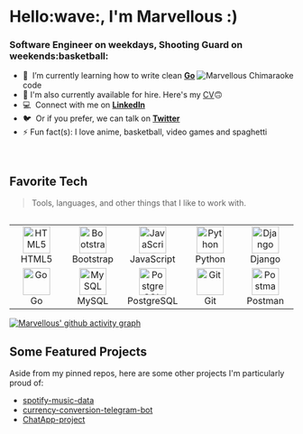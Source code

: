 
<h1 align="left" id="Marvellous-title">Hello:wave:, I'm Marvellous :)</h1>
<h3 align="left">Software Engineer on weekdays, Shooting Guard on weekends:basketball: </h3>


<a href="#Marvellous-title">
  <img src="https://github-readme-stats.vercel.app/api?username=Marvellous-Chimaraoke&show_icons=true&theme=react&count_private=true&include_all_commits=true" alt="Marvellous Chimaraoke" align="right" />
</a>

- :seedling: &nbsp;I’m currently learning how to write clean **[Go]** code
- :page_facing_up: I'm also currently available for hire. Here's my <a href="https://drive.google.com/file/d/1Rbpcex2n_c8dAanFshWSKRLMYxJTghik/view?usp=sharing"  target="_blank">CV</a>:upside_down_face: 
- :computer: &nbsp;Connect with me on **[LinkedIn]**
- :bird: &nbsp;Or if you prefer, we can talk on **[Twitter]**
- ⚡ Fun fact(s): I love anime, basketball, video games and spaghetti



<br>

## Favorite Tech

> Tools, languages, and other things that I like to work with.


<table align="left">
  <tr>
    <td align="center" width="96">
      <a href="#Marvellous-tech">
        <img src="https://brandlogos.net/wp-content/uploads/2012/04/html5-logo-vector-01.png" width="48" height="48" alt="HTML5" />
      </a>
      <br>HTML5
    </td>
    <td align="center" width="96">
      <a href="#Marvellous-tech">
        <img src="https://cdn.worldvectorlogo.com/logos/bootstrap-4.svg" width="48" height="48" alt="Bootstrap" />
      </a>
      <br>Bootstrap
    </td>
    <td align="center" width="96">
      <a href="#Marvellous-tech">
        <img src="https://upload.wikimedia.org/wikipedia/commons/thumb/9/99/Unofficial_JavaScript_logo_2.svg/1024px-Unofficial_JavaScript_logo_2.svg.png" width="48" height="48" alt="JavaScript" />
      </a>
      <br>JavaScript
    </td>
    <td align="center" width="96">
      <a href="#Marvellous-tech">
        <img src="https://upload.wikimedia.org/wikipedia/commons/thumb/c/c3/Python-logo-notext.svg/1200px-Python-logo-notext.svg.png" width="48" height="48" alt="Python" />
      </a>
      <br>Python
    </td>
    <td align="center" width="96">
      <a href="#Marvellous-tech">
        <img src="https://cdn.worldvectorlogo.com/logos/django.svg" width="48" height="48" alt="Django" />
      </a>
      <br>Django
    </td>

  </tr>
  
  <tr>
    <td align="center" width="96">
      <a href="#Marvellous-tech">
        <img src="https://go.dev/blog/go-brand/Go-Logo/PNG/Go-Logo_Blue.png" width="48" height="48" alt="Go" />
      </a>
      <br>Go
    </td>
    <td align="center" width="96">
      <a href="#suhailakar-tech">
        <img src="https://brandlogos.net/wp-content/uploads/2017/05/mysql-logo.png" width="48" height="48" alt="MySQL" />
      </a>
      <br>MySQL
    </td>
    <td align="center" width="96">
      <a href="#Marvellous-tech">
        <img src="https://brandlogos.net/wp-content/uploads/2021/11/postgresql-logo.png" width="48" height="48" alt="PostgreSQL" />
      </a>
      <br>PostgreSQL
    </td>
    <td align="center" width="96">
      <a href="#Marvellous-tech" >
        <img src="https://upload.wikimedia.org/wikipedia/commons/thumb/3/3f/Git_icon.svg/1200px-Git_icon.svg.png" width="48" height="48" alt="Git" />
      </a>
      <br>Git
    </td>
    <td align="center" width="96"> 
      <a href="#Marvellous-tech" >
        <img src="https://www.vectorlogo.zone/logos/getpostman/getpostman-icon.svg" width="48" height="48" alt="Postman" />
      </a>
      <br>Postman
    </td>

  </tr>
    
</table>


[linkedin]: https://www.linkedin.com/in/marvellous-chimaraoke/ "LinkedIn"
[twitter]: https://twitter.com/RokeMarvellous "Twitter"
[Go]: https://go.dev/ "Go"


[![Marvellous' github activity graph](https://activity-graph.herokuapp.com/graph?username=Marvellous-Chimaraoke&theme=react-dark)](https://github.com/ashutosh00710/github-readme-activity-graph)


## Some Featured Projects
Aside from my pinned repos, here are some other projects I'm particularly proud of:
 - [spotify-music-data](https://github.com/Marvellous-Chimaraoke/spotify-music-data)
 - [currency-conversion-telegram-bot](https://github.com/Marvellous-Chimaraoke/currency-conversion-telegram-bot)
 - [ChatApp-project](https://github.com/Marvellous-Chimaraoke/ChatApp-project)
 
